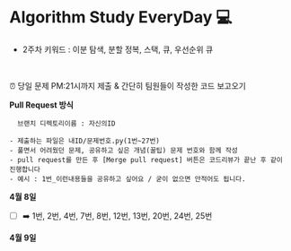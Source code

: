 # Algorithm Study EveryDay  💻

+ 2주차 키워드 : 이분 탐색, 분할 정복, 스택, 큐, 우선순위 큐 

</br>

⏰ 당일 문제 PM:21시까지 제출 & 간단히 팀원들이 작성한 코드 보고오기  </br>


__Pull Request 방식</br>__
~~~
  브랜치 디렉토리이름 : 자신의ID
  
- 제출하는 파일은 내ID/문제번호.py(1번~27번)
- 풀면서 어려웠던 문제, 공유하고 싶은 개념(꿀팁) 문제 번호와 함께 작성
- pull request를 만든 후 [Merge pull request] 버튼은 코드리뷰가 끝난 후 같이 진행합니다
- 예시 : 1번_이런내용들을 공유하고 싶어요 / 굳이 없으면 안적어도 됩니다.
~~~

__4월 8일__
- [ ] ➡️ 1번, 2번, 4번, 7번, 8번, 12번, 13번, 20번, 24번, 25번

__4월 9일__
